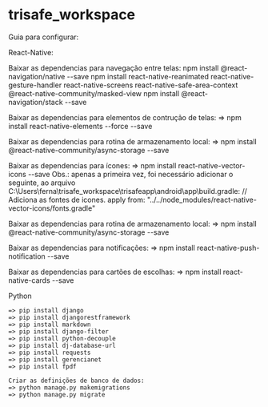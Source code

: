 # trisafe_workspace
Guia para configurar:


React-Native:

Baixar as dependencias para navegação entre telas:
	npm install @react-navigation/native --save
	npm install react-native-reanimated react-native-gesture-handler react-native-screens react-native-safe-area-context @react-native-community/masked-view
	npm install @react-navigation/stack --save

Baixar as dependencias para elementos de contrução de telas:
	=> npm install react-native-elements --force --save
	
Baixar as dependencias para rotina de armazenamento local:
	=> npm install @react-native-community/async-storage --save
	
Baixar as dependencias para ícones:
	=> npm install react-native-vector-icons --save
		Obs.: apenas a primeira vez, foi necessário adicionar o seguinte, ao arquivo C:\Users\ferna\trisafe_workspace\trisafeapp\android\app\build.gradle:
			// Adiciona as fontes de icones.
			apply from: "../../node_modules/react-native-vector-icons/fonts.gradle"

Baixar as dependencias para rotina de armazenamento local:
	=> npm install @react-native-community/async-storage --save
	
Baixar as dependencias para notificações:
	=> npm install react-native-push-notification --save
	
Baixar as dependencias para cartões de escolhas:
	=> npm install react-native-cards --save
	
	
Python

	=> pip install django
	=> pip install djangorestframework
	=> pip install markdown
	=> pip install django-filter
	=> pip install python-decouple
	=> pip install dj-database-url
	=> pip install requests
	=> pip install gerencianet
	=> pip install fpdf

	Criar as definições de banco de dados:
	=> python manage.py makemigrations
	=> python manage.py migrate